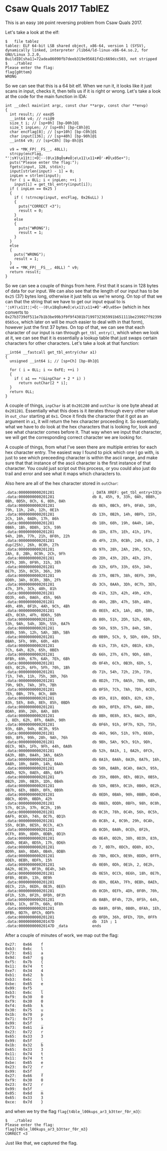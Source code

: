# Csaw Quals 2017 TablEZ

This is an easy `100` point reversing problem from Csaw Quals 2017.

Let's take a look at the elf:
```
$	file tablez 
tablez: ELF 64-bit LSB shared object, x86-64, version 1 (SYSV), dynamically linked, interpreter /lib64/ld-linux-x86-64.so.2, for GNU/Linux 3.2.0, BuildID[sha1]=72adea86090fb7deeb319e95681fd2c669dcc503, not stripped
$	./tablez 
Please enter the flag:
flag{g0ttem}
WRONG
```

So we can see that this is a 64 bit elf. When we run it, it looks like it just scans in input, checks it, then tells us if it is right or wrong. Let's take a look at the code for the main function in IDA:

```
int __cdecl main(int argc, const char **argv, const char **envp)
{
  int result; // eax@5
  __int64 v4; // rsi@9
  size_t i; // [sp+0h] [bp-D0h]@1
  size_t inpLen; // [sp+8h] [bp-C8h]@1
  char encFlag[8]; // [sp+10h] [bp-C0h]@1
  char input[136]; // [sp+40h] [bp-90h]@1
  __int64 v9; // [sp+C8h] [bp-8h]@1

  v9 = *MK_FP(__FS__, 40LL);
  strcpy(encFlag, "'¦s¥)\x11t¦¦+Ö¦··(0\x1BqÖs#eÖ¦e\x11\x11+#Ö'·#Ö\x05e+");
  puts("Please enter the flag:");
  fgets(input, 128, stdin);
  input[strlen(input) - 1] = 0;
  inpLen = strlen(input);
  for ( i = 0LL; i < inpLen; ++i )
    input[i] = get_tbl_entry(input[i]);
  if ( inpLen == 0x25 )
  {
    if ( !strncmp(input, encFlag, 0x26uLL) )
    {
      puts("CORRECT <3");
      result = 0;
    }
    else
    {
      puts("WRONG");
      result = 1;
    }
  }
  else
  {
    puts("WRONG");
    result = 1;
  }
  v4 = *MK_FP(__FS__, 40LL) ^ v9;
  return result;
}
```

So we can see a couple of things from here. First that it scans in 128 bytes of data for our input. We can also see that the length of our input has to be `0x25` (37) bytes long, otherwise it just tells us we're wrong. On top of that we can that the string that we have to get our input equal to is `'¦s¥)\x11t¦¦+Ö¦··(0\x1BqÖs#eÖ¦e\x11\x11+#Ö'·#Ö\x05e+` (which in hex converts to `0x27b3739df511e7b1b3be99b3f9f9f4301b7199732365991b651111be239927f923990565ce`, which later on will be much easier to deal with in that form), however just the first 37 bytes. On top of that, we can see that each character of our input is ran through `get_tbl_entry()`, which when we look at it, we can see that it is essentially a lookup table that just swaps certain characters for other characters. Let's take a look at that function:

```
__int64 __fastcall get_tbl_entry(char a1)
{
  unsigned __int64 i; // [sp+Ch] [bp-8h]@1

  for ( i = 0LL; i <= 0xFE; ++i )
  {
    if ( a1 == *(&inpChar + 2 * i) )
      return outChar[2 * i];
  }
  return 0LL;
}
```
A couple of things, `inpChar` is at `0x201280` and `outChar` is one byte ahead at `0x201281`. Essentially what this does is it iterates through every other value in `out_char` starting at `0x1`. Once it finds the character that it got as an argument in `a1`, it will return the hex character proceeding it. So essentially, what we have to do look at the hex characters that is looking for, look and see what character comes before it. That way when we input that character, we will get the corresponding correct character we are looking for. 

A couple of things, from what I've seen there are multiple entries for each hex character entry. The easiest way I found to pick which one I go with, is just to see which preceeding character is within the ascii range, and make sure that that instance of the ascii character is the first instance of that character. You could just script out this process, or you could also just do trail and error and see what it maps which characters to.

Also here are all of the hex character stored in `outChar`:
```
.data:0000000000201281                 ; DATA XREF: get_tbl_entry+33o
.data:0000000000201281                 db 8, 45h, 9, 33h, 0Ah, 0B8h, 0Bh, 0D5h, 0Ch, 6, 0Dh, 0Ah
.data:0000000000201281                 db 0Eh, 0BCh, 0Fh, 0FAh, 10h, 79h, 11h, 24h, 12h, 0E1h
.data:0000000000201281                 db 13h, 0B2h, 14h, 0BFh, 15h, 2Ch, 16h, 0ADh, 17h, 86h
.data:0000000000201281                 db 18h, 60h, 19h, 0A4h, 1Ah, 0B6h, 1Bh, 0D8h, 1Ch, 59h
.data:0000000000201281                 db 1Dh, 87h, 1Eh, 41h, 1Fh, 94h, 20h, 77h, 21h, 0F0h, 22h
.data:0000000000201281                 db 4Fh, 23h, 0CBh, 24h, 61h, 2 dup(25h), 26h, 0C0h, 27h
.data:0000000000201281                 db 97h, 28h, 2Ah, 29h, 5Ch, 2Ah, 8, 2Bh, 0C9h, 2Ch, 9Fh
.data:0000000000201281                 db 2Dh, 43h, 2Eh, 4Eh, 2Fh, 0CFh, 30h, 0F9h, 31h, 3Eh
.data:0000000000201281                 db 32h, 6Fh, 33h, 65h, 34h, 0E7h, 35h, 0C5h, 36h, 39h
.data:0000000000201281                 db 37h, 0B7h, 38h, 0EFh, 39h, 0D0h, 3Ah, 0C8h, 3Bh, 2Fh
.data:0000000000201281                 db 3Ch, 0AAh, 3Dh, 0C7h, 3Eh, 47h, 3Fh, 3Ch, 40h, 81h
.data:0000000000201281                 db 41h, 32h, 42h, 49h, 43h, 0D3h, 44h, 0A6h, 45h, 96h
.data:0000000000201281                 db 46h, 2Bh, 47h, 58h, 48h, 40h, 49h, 0F1h, 4Ah, 9Ch, 4Bh
.data:0000000000201281                 db 0EEh, 4Ch, 1Ah, 4Dh, 5Bh, 4Eh, 0C6h, 4Fh, 0D6h, 50h
.data:0000000000201281                 db 80h, 51h, 2Dh, 52h, 6Dh, 53h, 9Ah, 54h, 3Dh, 55h, 0A7h
.data:0000000000201281                 db 56h, 93h, 57h, 84h, 58h, 0E0h, 59h, 12h, 5Ah, 3Bh, 5Bh
.data:0000000000201281                 db 0B9h, 5Ch, 9, 5Dh, 69h, 5Eh, 0BAh, 5Fh, 99h, 60h, 48h
.data:0000000000201281                 db 61h, 73h, 62h, 0B1h, 63h, 7Ch, 64h, 82h, 65h, 0BEh
.data:0000000000201281                 db 66h, 27h, 67h, 9Dh, 68h, 0FBh, 69h, 67h, 6Ah, 7Eh, 6Bh
.data:0000000000201281                 db 0F4h, 6Ch, 0B3h, 6Dh, 5, 6Eh, 0C2h, 6Fh, 5Fh, 70h, 1Bh
.data:0000000000201281                 db 71h, 54h, 72h, 23h, 73h, 71h, 74h, 11h, 75h, 30h, 76h
.data:0000000000201281                 db 0D2h, 77h, 0A5h, 78h, 68h, 79h, 9Eh, 7Ah, 3Fh, 7Bh
.data:0000000000201281                 db 0F5h, 7Ch, 7Ah, 7Dh, 0CEh, 7Eh, 0Bh, 7Fh, 0Ch, 80h
.data:0000000000201281                 db 85h, 81h, 0DEh, 82h, 63h, 83h, 5Eh, 84h, 8Eh, 85h, 0BDh
.data:0000000000201281                 db 86h, 0FEh, 87h, 6Ah, 88h, 0DAh, 89h, 26h, 8Ah, 88h
.data:0000000000201281                 db 8Bh, 0E8h, 8Ch, 0ACh, 8Dh, 3, 8Eh, 62h, 8Fh, 0A8h, 90h
.data:0000000000201281                 db 0F6h, 91h, 0F7h, 92h, 75h, 93h, 6Bh, 94h, 0C3h, 95h
.data:0000000000201281                 db 46h, 96h, 51h, 97h, 0E6h, 98h, 8Fh, 99h, 28h, 9Ah, 76h
.data:0000000000201281                 db 9Bh, 5Ah, 9Ch, 91h, 9Dh, 0ECh, 9Eh, 1Fh, 9Fh, 44h, 0A0h
.data:0000000000201281                 db 52h, 0A1h, 1, 0A2h, 0FCh, 0A3h, 8Bh, 0A4h, 3Ah, 0A5h
.data:0000000000201281                 db 0A1h, 0A6h, 0A3h, 0A7h, 16h, 0A8h, 10h, 0A9h, 14h, 0AAh
.data:0000000000201281                 db 50h, 0ABh, 0CAh, 0ACh, 95h, 0ADh, 92h, 0AEh, 4Bh, 0AFh
.data:0000000000201281                 db 35h, 0B0h, 0Eh, 0B1h, 0B5h, 0B2h, 20h, 0B3h, 1Dh, 0B4h
.data:0000000000201281                 db 5Dh, 0B5h, 0C1h, 0B6h, 0E2h, 0B7h, 6Eh, 0B8h, 0Fh, 0B9h
.data:0000000000201281                 db 0EDh, 0BAh, 90h, 0BBh, 0D4h, 0BCh, 0D9h, 0BDh, 42h
.data:0000000000201281                 db 0BEh, 0DDh, 0BFh, 98h, 0C0h, 57h, 0C1h, 37h, 0C2h, 19h
.data:0000000000201281                 db 0C3h, 78h, 0C4h, 56h, 0C5h, 0AFh, 0C6h, 74h, 0C7h, 0D1h
.data:0000000000201281                 db 0C8h, 4, 0C9h, 29h, 0CAh, 55h, 0CBh, 0E5h, 0CCh, 4Ch
.data:0000000000201281                 db 0CDh, 0A0h, 0CEh, 0F2h, 0CFh, 89h, 0D0h, 0DBh, 0D1h
.data:0000000000201281                 db 0E4h, 0D2h, 38h, 0D3h, 83h, 0D4h, 0EAh, 0D5h, 17h, 0D6h
.data:0000000000201281                 db 7, 0D7h, 0DCh, 0D8h, 8Ch, 0D9h, 8Ah, 0DAh, 0B4h, 0DBh
.data:0000000000201281                 db 7Bh, 0DCh, 0E9h, 0DDh, 0FFh, 0DEh, 0EBh, 0DFh, 15h
.data:0000000000201281                 db 0E0h, 0Dh, 0E1h, 2, 0E2h, 0A2h, 0E3h, 0F3h, 0E4h, 34h
.data:0000000000201281                 db 0E5h, 0CCh, 0E6h, 18h, 0E7h, 0F8h, 0E8h, 13h, 0E9h
.data:0000000000201281                 db 8Dh, 0EAh, 7Fh, 0EBh, 0AEh, 0ECh, 21h, 0EDh, 0E3h, 0EEh
.data:0000000000201281                 db 0CDh, 0EFh, 4Dh, 0F0h, 70h, 0F1h, 53h, 0F2h, 0FDh, 0F3h
.data:0000000000201281                 db 0ABh, 0F4h, 72h, 0F5h, 64h, 0F6h, 1Ch, 0F7h, 66h, 0F8h
.data:0000000000201281                 db 0A9h, 0F9h, 0B0h, 0FAh, 1Eh, 0FBh, 0D7h, 0FCh, 0DFh
.data:0000000000201281                 db 0FDh, 36h, 0FEh, 7Dh, 0FFh
.data:000000000020147D                 db  31h ; 1
.data:000000000020147D _data           ends
```

After a couple of minutes of work, we map out the flag:

```
0x27:	0x66	f	
0xb3:	0x6c	l
0x73:	0x61	a
0x9d:	0x67	g
0xf5:	0x7b	{
0x11:	0x74	t
0xe7:	0x34	4
0xb1:	0x62	b
0xb3:	0x6c	l
0xbe:	0x65	e
0x99:	0xf5    _
0xb3:	0x6c	l
0xf9:	0x30	0
0xf9:	0x30	0
0xf4:	0x6b	k
0x30:	0x75	u
0x1b:	0x70	p
0x71:	0x73	s
0x99:	0x5f    _
0x73:	0x61	a
0x23:	0x72    r
0x65:	0x33    3
0x99:	0x5f    _
0x1b:	0x32    b
0x65:	0x33    3
0x11:	0x74    t
0x11:	0x74    t
0xbe:	0x65    e
0x23:	0x72    r
0x99:	0x5f    _
0x27:	0x66    f 
0xf9:	0x30    0
0x23:	0x72    r
0x99:	0x5f    _
0x05:	0x6d    m
0x65:	0x33    3
0xce:	0x7d    }
```

and when we try the flag `flag{t4ble_l00kups_ar3_b3tter_f0r_m3}`:

```
$	./tablez 
Please enter the flag:
flag{t4ble_l00kups_ar3_b3tter_f0r_m3}
CORRECT <3
```

Just like that, we captured the flag.
